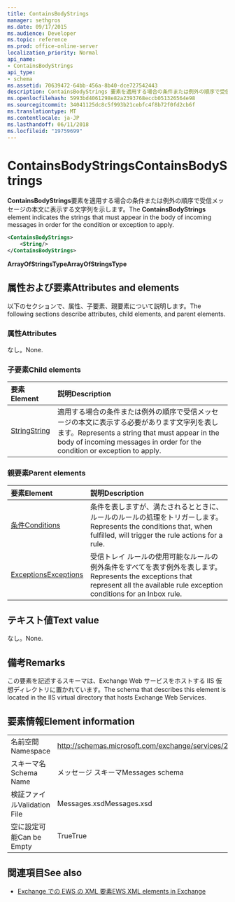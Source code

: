 ```yaml
---
title: ContainsBodyStrings
manager: sethgros
ms.date: 09/17/2015
ms.audience: Developer
ms.topic: reference
ms.prod: office-online-server
localization_priority: Normal
api_name:
- ContainsBodyStrings
api_type:
- schema
ms.assetid: 70639472-64bb-456a-8b40-dce727542443
description: ContainsBodyStrings 要素を適用する場合の条件または例外の順序で受信メッセージの本文に表示する文字列を示します。
ms.openlocfilehash: 5993bd4061298e82a2393768eccb051326564e98
ms.sourcegitcommit: 34041125dc8c5f993b21cebfc4f8b72f0fd2cb6f
ms.translationtype: MT
ms.contentlocale: ja-JP
ms.lasthandoff: 06/11/2018
ms.locfileid: "19759699"
---
```

# <a name="containsbodystrings"></a><span data-ttu-id="96b7d-103">ContainsBodyStrings</span><span class="sxs-lookup"><span data-stu-id="96b7d-103">ContainsBodyStrings</span></span>

<span data-ttu-id="96b7d-104">**ContainsBodyStrings**要素を適用する場合の条件または例外の順序で受信メッセージの本文に表示する文字列を示します。</span><span class="sxs-lookup"><span data-stu-id="96b7d-104">The **ContainsBodyStrings** element indicates the strings that must appear in the body of incoming messages in order for the condition or exception to apply.</span></span> 
  
```XML
<ContainsBodyStrings>
    <String/>
</ContainsBodyStrings>
```

 <span data-ttu-id="96b7d-105">**ArrayOfStringsType**</span><span class="sxs-lookup"><span data-stu-id="96b7d-105">**ArrayOfStringsType**</span></span>
## <a name="attributes-and-elements"></a><span data-ttu-id="96b7d-106">属性および要素</span><span class="sxs-lookup"><span data-stu-id="96b7d-106">Attributes and elements</span></span>

<span data-ttu-id="96b7d-107">以下のセクションで、属性、子要素、親要素について説明します。</span><span class="sxs-lookup"><span data-stu-id="96b7d-107">The following sections describe attributes, child elements, and parent elements.</span></span>
  
### <a name="attributes"></a><span data-ttu-id="96b7d-108">属性</span><span class="sxs-lookup"><span data-stu-id="96b7d-108">Attributes</span></span>

<span data-ttu-id="96b7d-109">なし。</span><span class="sxs-lookup"><span data-stu-id="96b7d-109">None.</span></span>
  
### <a name="child-elements"></a><span data-ttu-id="96b7d-110">子要素</span><span class="sxs-lookup"><span data-stu-id="96b7d-110">Child elements</span></span>

|<span data-ttu-id="96b7d-111">**要素**</span><span class="sxs-lookup"><span data-stu-id="96b7d-111">**Element**</span></span>|<span data-ttu-id="96b7d-112">**説明**</span><span class="sxs-lookup"><span data-stu-id="96b7d-112">**Description**</span></span>|
|:-----|:-----|
|[<span data-ttu-id="96b7d-113">String</span><span class="sxs-lookup"><span data-stu-id="96b7d-113">String</span></span>](string.md) <br/> |<span data-ttu-id="96b7d-114">適用する場合の条件または例外の順序で受信メッセージの本文に表示する必要があります文字列を表します。</span><span class="sxs-lookup"><span data-stu-id="96b7d-114">Represents a string that must appear in the body of incoming messages in order for the condition or exception to apply.</span></span>  <br/> |
   
### <a name="parent-elements"></a><span data-ttu-id="96b7d-115">親要素</span><span class="sxs-lookup"><span data-stu-id="96b7d-115">Parent elements</span></span>

|<span data-ttu-id="96b7d-116">**要素**</span><span class="sxs-lookup"><span data-stu-id="96b7d-116">**Element**</span></span>|<span data-ttu-id="96b7d-117">**説明**</span><span class="sxs-lookup"><span data-stu-id="96b7d-117">**Description**</span></span>|
|:-----|:-----|
|[<span data-ttu-id="96b7d-118">条件</span><span class="sxs-lookup"><span data-stu-id="96b7d-118">Conditions</span></span>](conditions.md) <br/> |<span data-ttu-id="96b7d-119">条件を表しますが、満たされるとときに、ルールのルールの処理をトリガーします。</span><span class="sxs-lookup"><span data-stu-id="96b7d-119">Represents the conditions that, when fulfilled, will trigger the rule actions for a rule.</span></span>  <br/> |
|[<span data-ttu-id="96b7d-120">Exceptions</span><span class="sxs-lookup"><span data-stu-id="96b7d-120">Exceptions</span></span>](exceptions.md) <br/> |<span data-ttu-id="96b7d-121">受信トレイ ルールの使用可能なルールの例外条件をすべてを表す例外を表します。</span><span class="sxs-lookup"><span data-stu-id="96b7d-121">Represents the exceptions that represent all the available rule exception conditions for an Inbox rule.</span></span>  <br/> |
   
## <a name="text-value"></a><span data-ttu-id="96b7d-122">テキスト値</span><span class="sxs-lookup"><span data-stu-id="96b7d-122">Text value</span></span>

<span data-ttu-id="96b7d-123">なし。</span><span class="sxs-lookup"><span data-stu-id="96b7d-123">None.</span></span>
  
## <a name="remarks"></a><span data-ttu-id="96b7d-124">備考</span><span class="sxs-lookup"><span data-stu-id="96b7d-124">Remarks</span></span>

<span data-ttu-id="96b7d-125">この要素を記述するスキーマは、Exchange Web サービスをホストする IIS 仮想ディレクトリに置かれています。</span><span class="sxs-lookup"><span data-stu-id="96b7d-125">The schema that describes this element is located in the IIS virtual directory that hosts Exchange Web Services.</span></span>
  
## <a name="element-information"></a><span data-ttu-id="96b7d-126">要素情報</span><span class="sxs-lookup"><span data-stu-id="96b7d-126">Element information</span></span>

|||
|:-----|:-----|
|<span data-ttu-id="96b7d-127">名前空間</span><span class="sxs-lookup"><span data-stu-id="96b7d-127">Namespace</span></span>  <br/> |http://schemas.microsoft.com/exchange/services/2006/messages  <br/> |
|<span data-ttu-id="96b7d-128">スキーマ名</span><span class="sxs-lookup"><span data-stu-id="96b7d-128">Schema Name</span></span>  <br/> |<span data-ttu-id="96b7d-129">メッセージ スキーマ</span><span class="sxs-lookup"><span data-stu-id="96b7d-129">Messages schema</span></span>  <br/> |
|<span data-ttu-id="96b7d-130">検証ファイル</span><span class="sxs-lookup"><span data-stu-id="96b7d-130">Validation File</span></span>  <br/> |<span data-ttu-id="96b7d-131">Messages.xsd</span><span class="sxs-lookup"><span data-stu-id="96b7d-131">Messages.xsd</span></span>  <br/> |
|<span data-ttu-id="96b7d-132">空に設定可能</span><span class="sxs-lookup"><span data-stu-id="96b7d-132">Can be Empty</span></span>  <br/> |<span data-ttu-id="96b7d-133">True</span><span class="sxs-lookup"><span data-stu-id="96b7d-133">True</span></span>  <br/> |
   
## <a name="see-also"></a><span data-ttu-id="96b7d-134">関連項目</span><span class="sxs-lookup"><span data-stu-id="96b7d-134">See also</span></span>



- [<span data-ttu-id="96b7d-135">Exchange での EWS の XML 要素</span><span class="sxs-lookup"><span data-stu-id="96b7d-135">EWS XML elements in Exchange</span></span>](ews-xml-elements-in-exchange.md)

